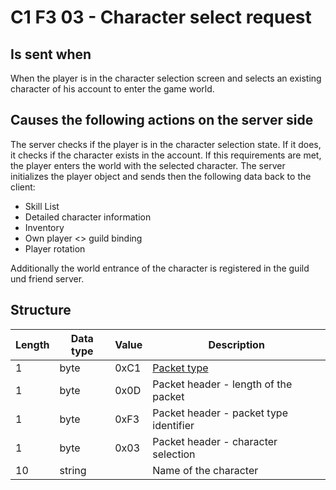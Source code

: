 # C1 F3 03 - Character select request #

## Is sent when ##
When the player is in the character selection screen and selects an existing character of his account to enter the game world.


## Causes the following actions on the server side ##
The server checks if the player is in the character selection state. 
If it does, it checks if the character exists in the account.
If this requirements are met, the player enters the world with the selected character.
The server initializes the player object and sends then the following data back to the client:

- Skill List
- Detailed character information
- Inventory
- Own player <> guild binding
- Player rotation

Additionally the world entrance of the character is registered in the guild und friend server.

## Structure ##

|  Length  | Data type | Value | Description |
|----------|---------|-------------|---------|
| 1 | byte | 0xC1   | [Packet type](PacketTypes.md) |
| 1 | byte | 0x0D   | Packet header - length of the packet |
| 1 | byte | 0xF3   | Packet header - packet type identifier |
| 1 | byte | 0x03   | Packet header - character selection |
| 10 | string |     | Name of the character |
